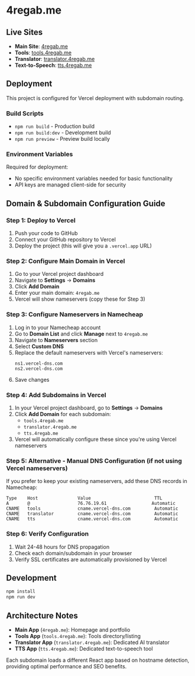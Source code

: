 # 4regab.me

## Live Sites
- **Main Site**: [4regab.me](https://4regab.me)
- **Tools**: [tools.4regab.me](https://tools.4regab.me)
- **Translator**: [translator.4regab.me](https://translator.4regab.me)
- **Text-to-Speech**: [tts.4regab.me](https://tts.4regab.me)

## Deployment

This project is configured for Vercel deployment with subdomain routing.

### Build Scripts
- `npm run build` - Production build
- `npm run build:dev` - Development build
- `npm run preview` - Preview build locally

### Environment Variables
Required for deployment:
- No specific environment variables needed for basic functionality
- API keys are managed client-side for security

## Domain & Subdomain Configuration Guide

### Step 1: Deploy to Vercel
1. Push your code to GitHub
2. Connect your GitHub repository to Vercel
3. Deploy the project (this will give you a `.vercel.app` URL)

### Step 2: Configure Main Domain in Vercel
1. Go to your Vercel project dashboard
2. Navigate to **Settings** → **Domains**
3. Click **Add Domain**
4. Enter your main domain: `4regab.me`
5. Vercel will show nameservers (copy these for Step 3)

### Step 3: Configure Nameservers in Namecheap
1. Log in to your Namecheap account
2. Go to **Domain List** and click **Manage** next to `4regab.me`
3. Navigate to **Nameservers** section
4. Select **Custom DNS**
5. Replace the default nameservers with Vercel's nameservers:
   ```
   ns1.vercel-dns.com
   ns2.vercel-dns.com
   ```
6. Save changes

### Step 4: Add Subdomains in Vercel
1. In your Vercel project dashboard, go to **Settings** → **Domains**
2. Click **Add Domain** for each subdomain:
   - `tools.4regab.me`
   - `translator.4regab.me`
   - `tts.4regab.me`
3. Vercel will automatically configure these since you're using Vercel nameservers

### Step 5: Alternative - Manual DNS Configuration (if not using Vercel nameservers)
If you prefer to keep your existing nameservers, add these DNS records in Namecheap:

```
Type    Host               Value                        TTL
A       @                  76.76.19.61                 Automatic
CNAME   tools              cname.vercel-dns.com         Automatic
CNAME   translator         cname.vercel-dns.com         Automatic
CNAME   tts                cname.vercel-dns.com         Automatic
```

### Step 6: Verify Configuration
1. Wait 24-48 hours for DNS propagation
2. Check each domain/subdomain in your browser
3. Verify SSL certificates are automatically provisioned by Vercel

## Development

```bash
npm install
npm run dev
```

## Architecture Notes

- **Main App** (`4regab.me`): Homepage and portfolio
- **Tools App** (`tools.4regab.me`): Tools directory/listing
- **Translator App** (`translator.4regab.me`): Dedicated AI translator
- **TTS App** (`tts.4regab.me`): Dedicated text-to-speech tool

Each subdomain loads a different React app based on hostname detection, providing optimal performance and SEO benefits.
